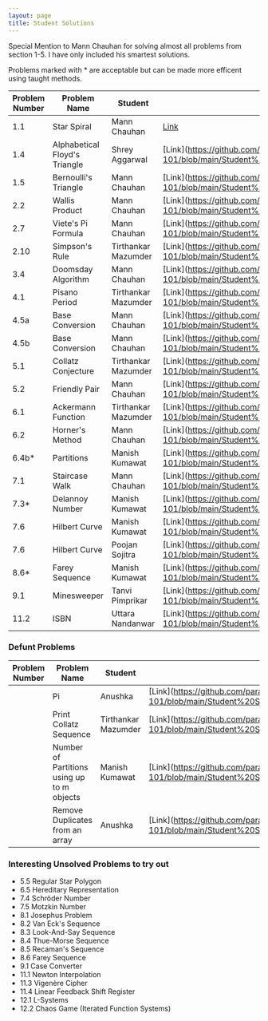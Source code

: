 ```yaml
---
layout: page
title: Student Solutions
---
```

Special Mention to Mann Chauhan for solving almost all problems from section 1-5. I have only included his smartest solutions.

Problems marked with * are acceptable but can be made more efficent using taught methods.

| Problem Number | Problem Name                               | Student             | Program                                                                                                                                   |
| -------------- | ------------                               | -------             | -------                                                                                                                                   |
| 1.1            | Star Spiral                                | Mann Chauhan        | [Link](https://github.com/paramrathour/CS-101/blob/main/Student%20Solutions/Star%20Spiral%20by%20Mann%20Chauhan.cpp)                      |
| 1.4            | Alphabetical Floyd's Triangle              | Shrey Aggarwal      | [Link](https://github.com/paramrathour/CS-101/blob/main/Student%20Solutions/Alphabetical%20Floyd's%20Triangle%20by%20Shrey%20Aggarwal.cpp |
| 1.5            | Bernoulli's Triangle                       | Mann Chauhan        | [Link](https://github.com/paramrathour/CS-101/blob/main/Student%20Solutions/Bernoulli's%20Triangle%20by%20Mann%20Chauhan.cpp              |
| 2.2            | Wallis Product                             | Mann Chauhan        | [Link](https://github.com/paramrathour/CS-101/blob/main/Student%20Solutions/Wallis%20Product%20by%20Mann%20Chauhan.cpp                    |
| 2.7            | Viete's Pi Formula                         | Mann Chauhan        | [Link](https://github.com/paramrathour/CS-101/blob/main/Student%20Solutions/Viete's%20Pi%20Formula%20by%20Mann%20Chauhan.cpp              |
| 2.10           | Simpson's Rule                             | Tirthankar Mazumder | [Link](https://github.com/paramrathour/CS-101/blob/main/Student%20Solutions/Simpson's%20Rule%20by%20Tirthankar.cpp                        |
| 3.4            | Doomsday Algorithm                         | Mann Chauhan        | [Link](https://github.com/paramrathour/CS-101/blob/main/Student%20Solutions/Doomsday%20Algorithm%20by%20Mann%20Chauhan.cpp                |
| 4.1            | Pisano Period                              | Tirthankar Mazumder | [Link](https://github.com/paramrathour/CS-101/blob/main/Student%20Solutions/Pisano%20a%20by%20Tirthankar.cpp                              |
| 4.5a           | Base Conversion                            | Mann Chauhan        | [Link](https://github.com/paramrathour/CS-101/blob/main/Student%20Solutions/Base%20Conversion%20a%20by%20Mann%20Chauhan.cpp               |
| 4.5b           | Base Conversion                            | Mann Chauhan        | [Link](https://github.com/paramrathour/CS-101/blob/main/Student%20Solutions/Base%20Conversion%20b%20by%20Mann%20Chauhan.cpp               |
| 5.1            | Collatz Conjecture                         | Tirthankar Mazumder | [Link](https://github.com/paramrathour/CS-101/blob/main/Student%20Solutions/Collatz%20b%20by%20Tirthankar.cpp                             |
| 5.2            | Friendly Pair                              | Mann Chauhan        | [Link](https://github.com/paramrathour/CS-101/blob/main/Student%20Solutions/Friendly%20Pair%20by%20Mann%20Chauhan.cpp                     |
| 6.1            | Ackermann Function                         | Tirthankar Mazumder | [Link](https://github.com/paramrathour/CS-101/blob/main/Student%20Solutions/Ackermann%20by%20Tirthankar.cpp                               |
| 6.2            | Horner's Method                            | Mann Chauhan        | [Link](https://github.com/paramrathour/CS-101/blob/main/Student%20Solutions/Horner's%20Method%20by%20Mann%20Chauhan.cpp                   |
| 6.4b*          | Partitions                                 | Manish Kumawat      | [Link](https://github.com/paramrathour/CS-101/blob/main/Student%20Solutions/Partitions%20b%20by%20Manish.cpp                              |
| 7.1            | Staircase Walk                             | Mann Chauhan        | [Link](https://github.com/paramrathour/CS-101/blob/main/Student%20Solutions/Staircase%20Walk%20by%20Mann%20Chauhan.cpp                    |
| 7.3*           | Delannoy Number                            | Manish Kumawat      | [Link](https://github.com/paramrathour/CS-101/blob/main/Student%20Solutions/Delannoy%20Number%20by%20Manish.cpp                           |
| 7.6            | Hilbert Curve                              | Manish Kumawat      | [Link](https://github.com/paramrathour/CS-101/blob/main/Student%20Solutions/Hilbert%20Curve%20by%20Manish.cpp                             |
| 7.6            | Hilbert Curve                              | Poojan Sojitra      | [Link](https://github.com/paramrathour/CS-101/blob/main/Student%20Solutions/Hilbert%20Curve%20by%20Poojan.cpp                             |
| 8.6*           | Farey Sequence                             | Manish Kumawat      | [Link](https://github.com/paramrathour/CS-101/blob/main/Student%20Solutions/Farey%20sequence%20by%20Manish.cpp                            |
| 9.1            | Minesweeper                                | Tanvi Pimprikar     | [Link](https://github.com/paramrathour/CS-101/blob/main/Student%20Solutions/Minesweeper%20by%20Tanvi%20Pimprikar.cpp                      |
| 11.2           | ISBN                                       | Uttara Nandanwar    | [Link](https://github.com/paramrathour/CS-101/blob/main/Student%20Solutions/ISBN%20by%20Uttara%20Nandanwar.cpp                            |

### Defunt Problems

| Problem Number | Problem Name                               | Student             | Program                                                                                                                                   |
| -------------- | ------------                               | -------             | -------                                                                                                                                   |
|                | Pi                                         | Anushka             | [Link](https://github.com/paramrathour/CS-101/blob/main/Student%20Solutions/Pi%20by%20Anushka.cpp                                         |
|                | Print Collatz Sequence                     | Tirthankar Mazumder | [Link](https://github.com/paramrathour/CS-101/blob/main/Student%20Solutions/Collatz%20a%20by%20Tirthankar.cpp                             |
|                | Number of Partitions using up to m objects | Manish Kumawat      | [Link](https://github.com/paramrathour/CS-101/blob/main/Student%20Solutions/Partitions%20a%20by%20Manish.cpp                              |
|                | Remove Duplicates from an array            | Anushka             | [Link](https://github.com/paramrathour/CS-101/blob/main/Student%20Solutions/Remove%20Duplicates%20by%20Anushka.cpp                        |

### Interesting Unsolved Problems to try out
- 5.5 Regular Star Polygon
- 6.5 Hereditary Representation
- 7.4 Schröder Number
- 7.5 Motzkin Number
- 8.1 Josephus Problem
- 8.2 Van Eck's Sequence
- 8.3 Look-And-Say Sequence
- 8.4 Thue-Morse Sequence
- 8.5 Recaman's Sequence
- 8.6 Farey Sequence
- 9.1 Case Converter
- 11.1 Newton Interpolation
- 11.3 Vigenère Cipher
- 11.4 Linear Feedback Shift Register
- 12.1 L-Systems
- 12.2 Chaos Game (Iterated Function Systems)
